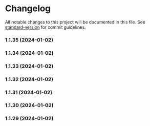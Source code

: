 # Changelog

All notable changes to this project will be documented in this file. See [standard-version](https://github.com/conventional-changelog/standard-version) for commit guidelines.

### 1.1.35 (2024-01-02)

### 1.1.34 (2024-01-02)

### 1.1.33 (2024-01-02)

### 1.1.32 (2024-01-02)

### 1.1.31 (2024-01-02)

### 1.1.30 (2024-01-02)

### 1.1.29 (2024-01-02)
